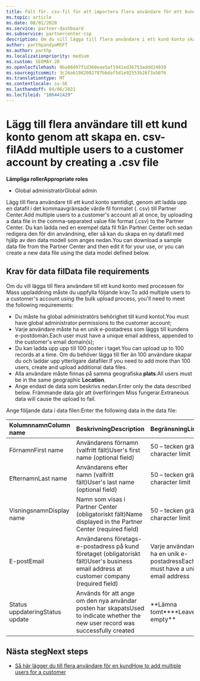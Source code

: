 ```yaml
---
title: Fält för. csv-fil för att importera flera användare för ett kund konto
ms.topic: article
ms.date: 08/01/2020
ms.service: partner-dashboard
ms.subservice: partnercenter-csp
description: Om du vill lägga till flera användare i ett kund konto skapar du en fil med kommaavgränsade värden (. csv) med lämpliga fält.
author: parthpandyaMSFT
ms.author: parthp
ms.localizationpriority: medium
ms.custom: SEOMAY.20
ms.openlocfilehash: 8ba08d97f1d360eae5af1941ed36753addd24939
ms.sourcegitcommit: 3c26a61982082787bbdaf5d1e92553b26f3a5076
ms.translationtype: MT
ms.contentlocale: sv-SE
ms.lasthandoff: 04/06/2021
ms.locfileid: "106441429"
---
```

# <a name="add-multiple-users-to-a-customer-account-by-creating-a-csv-file"></a><span data-ttu-id="b66e7-103">Lägg till flera användare till ett kund konto genom att skapa en. csv-fil</span><span class="sxs-lookup"><span data-stu-id="b66e7-103">Add multiple users to a customer account by creating a .csv file</span></span>

<span data-ttu-id="b66e7-104">**Lämpliga roller**</span><span class="sxs-lookup"><span data-stu-id="b66e7-104">**Appropriate roles**</span></span>

- <span data-ttu-id="b66e7-105">Global administratör</span><span class="sxs-lookup"><span data-stu-id="b66e7-105">Global admin</span></span>

<span data-ttu-id="b66e7-106">Lägg till flera användare till ett kund konto samtidigt, genom att ladda upp en datafil i det kommaavgränsade värde fil formatet (. csv) till Partner Center.</span><span class="sxs-lookup"><span data-stu-id="b66e7-106">Add multiple users to a customer's account all at once, by uploading a data file in the comma-separated value file format (.csv) to the Partner Center.</span></span> <span data-ttu-id="b66e7-107">Du kan ladda ned en exempel data fil från Partner Center och sedan redigera den för din användning, eller så kan du skapa en ny datafil med hjälp av den data modell som anges nedan.</span><span class="sxs-lookup"><span data-stu-id="b66e7-107">You can download a sample data file from the Partner Center and then edit it for your use, or you can create a new data file using the data model defined below.</span></span>

## <a name="data-file-requirements"></a><a href="" id="creatingtheimportcsvfile"></a><span data-ttu-id="b66e7-108">Krav för data fil</span><span class="sxs-lookup"><span data-stu-id="b66e7-108">Data file requirements</span></span>

<span data-ttu-id="b66e7-109">Om du vill lägga till flera användare till ett kund konto med processen för Mass uppladdning måste du uppfylla följande krav:</span><span class="sxs-lookup"><span data-stu-id="b66e7-109">To add multiple users to a customer's account using the bulk upload process, you'll need to meet the following requirements:</span></span>

- <span data-ttu-id="b66e7-110">Du måste ha global administratörs behörighet till kund kontot.</span><span class="sxs-lookup"><span data-stu-id="b66e7-110">You must have global administrator permissions to the customer account;</span></span>
- <span data-ttu-id="b66e7-111">Varje användare måste ha en unik e-postadress som läggs till kundens e-postdomän.</span><span class="sxs-lookup"><span data-stu-id="b66e7-111">Each user must have a unique email address, appended to the customer's email domain(s);</span></span>
- <span data-ttu-id="b66e7-112">Du kan ladda upp upp till 100 poster i taget.</span><span class="sxs-lookup"><span data-stu-id="b66e7-112">You can upload up to 100 records at a time.</span></span> <span data-ttu-id="b66e7-113">Om du behöver lägga till fler än 100 användare skapar du och laddar upp ytterligare datafiler.</span><span class="sxs-lookup"><span data-stu-id="b66e7-113">If you need to add more than 100 users, create and upload additional data files.</span></span>
- <span data-ttu-id="b66e7-114">Alla användare måste finnas på samma geografiska **plats**.</span><span class="sxs-lookup"><span data-stu-id="b66e7-114">All users must be in the same geographic **Location**.</span></span>
- <span data-ttu-id="b66e7-115">Ange endast de data som beskrivs nedan.</span><span class="sxs-lookup"><span data-stu-id="b66e7-115">Enter only the data described below.</span></span> <span data-ttu-id="b66e7-116">Främmande data gör att överföringen Miss fungerar.</span><span class="sxs-lookup"><span data-stu-id="b66e7-116">Extraneous data will cause the upload to fail.</span></span>

<span data-ttu-id="b66e7-117">Ange följande data i data filen:</span><span class="sxs-lookup"><span data-stu-id="b66e7-117">Enter the following data in the data file:</span></span>

| <span data-ttu-id="b66e7-118">**Kolumnnamn**</span><span class="sxs-lookup"><span data-stu-id="b66e7-118">**Column name**</span></span> | <span data-ttu-id="b66e7-119">**Beskrivning**</span><span class="sxs-lookup"><span data-stu-id="b66e7-119">**Description**</span></span>  | <span data-ttu-id="b66e7-120">**Begränsning**</span><span class="sxs-lookup"><span data-stu-id="b66e7-120">**Limitation**</span></span>  |
|:-------- |:------  |:----- |
| <span data-ttu-id="b66e7-121">Förnamn</span><span class="sxs-lookup"><span data-stu-id="b66e7-121">First name</span></span>  | <span data-ttu-id="b66e7-122">Användarens förnamn (valfritt fält)</span><span class="sxs-lookup"><span data-stu-id="b66e7-122">User's first name (optional field)</span></span>  | <span data-ttu-id="b66e7-123">50 – tecken gräns</span><span class="sxs-lookup"><span data-stu-id="b66e7-123">50-character limit</span></span>  |
| <span data-ttu-id="b66e7-124">Efternamn</span><span class="sxs-lookup"><span data-stu-id="b66e7-124">Last name</span></span>  | <span data-ttu-id="b66e7-125">Användarens efter namn (valfritt fält)</span><span class="sxs-lookup"><span data-stu-id="b66e7-125">User's last name (optional field)</span></span>  | <span data-ttu-id="b66e7-126">50 – tecken gräns</span><span class="sxs-lookup"><span data-stu-id="b66e7-126">50-character limit</span></span>  |
| <span data-ttu-id="b66e7-127">Visningsnamn</span><span class="sxs-lookup"><span data-stu-id="b66e7-127">Display name</span></span>    | <span data-ttu-id="b66e7-128">Namn som visas i Partner Center (obligatoriskt fält)</span><span class="sxs-lookup"><span data-stu-id="b66e7-128">Name displayed in the Partner Center (required field)</span></span>                            | <span data-ttu-id="b66e7-129">50 – tecken gräns</span><span class="sxs-lookup"><span data-stu-id="b66e7-129">50-character limit</span></span>                         |
| <span data-ttu-id="b66e7-130">E-post</span><span class="sxs-lookup"><span data-stu-id="b66e7-130">Email</span></span>   | <span data-ttu-id="b66e7-131">Användarens företags-e-postadress på kund företaget (obligatoriskt fält)</span><span class="sxs-lookup"><span data-stu-id="b66e7-131">User's business email address at customer company (required field)</span></span>           | <span data-ttu-id="b66e7-132">Varje användare måste ha en unik e-postadress</span><span class="sxs-lookup"><span data-stu-id="b66e7-132">Each user must have a unique email address</span></span> |
| <span data-ttu-id="b66e7-133">Status uppdatering</span><span class="sxs-lookup"><span data-stu-id="b66e7-133">Status update</span></span>   | <span data-ttu-id="b66e7-134">Används för att ange om den nya användar posten har skapats</span><span class="sxs-lookup"><span data-stu-id="b66e7-134">Used to indicate whether the new user record was successfully created</span></span> | <span data-ttu-id="b66e7-135">\*\*Lämna tomt\*\*</span><span class="sxs-lookup"><span data-stu-id="b66e7-135">\*\*Leave empty\*\*</span></span>                        |

## <a name="next-steps"></a><span data-ttu-id="b66e7-136">Nästa steg</span><span class="sxs-lookup"><span data-stu-id="b66e7-136">Next steps</span></span>

- [<span data-ttu-id="b66e7-137">Så här lägger du till flera användare för en kund</span><span class="sxs-lookup"><span data-stu-id="b66e7-137">How to add multiple users for a customer</span></span>](adding-multiple-users-to-a-customer-account.md)